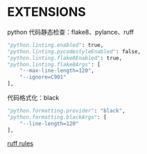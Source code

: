 # EXTENSIONS
python
代码静态检查：flake8、pylance、ruff
```python
"python.linting.enabled": true,
"python.linting.pycodestyleEnabled": false,
"python.linting.flake8Enabled": true,
"python.linting.flake8Args": [
    "--max-line-length=120",
    "--ignore=C901"
],
```

代码格式化：black
```python
"python.formatting.provider": "black",
"python.formatting.blackArgs": [
    "--line-length=120"
],
```


[ruff rules](https://beta.ruff.rs/docs/rules/#mccabe-c90)  
